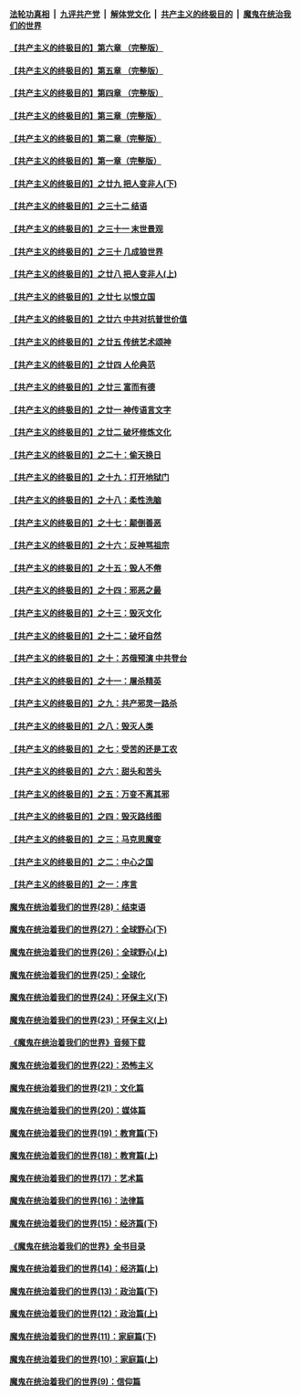 ####  [法轮功真相](../../../../basic/blob/master/README.md?t=01300752) &nbsp;|&nbsp; [九评共产党](../../../../9ping.md/blob/master/README.md?t=01300752) &nbsp;|&nbsp; [解体党文化](../../../../jtdwh.md/blob/master/README.md?t=01300752)  &nbsp;|&nbsp; [共产主义的终极目的](../../../../gczydzjmd.md/blob/master/README.md?t=01300752) &nbsp;|&nbsp; [魔鬼在统治我们的世界](../../../../mgztzwmdsj.md/blob/master/README.md?t=01300752) 

#### [【共产主义的终极目的】第六章 （完整版）](../pages/nsc422/n11428913.md?t=01300752) 

#### [【共产主义的终极目的】第五章 （完整版）](../pages/nsc422/n11428912.md?t=01300752) 

#### [【共产主义的终极目的】第四章 （完整版）](../pages/nsc422/n11428907.md?t=01300752) 

#### [【共产主义的终极目的】第三章（完整版）](../pages/nsc422/n11428848.md?t=01300752) 

#### [【共产主义的终极目的】第二章（完整版）](../pages/nsc422/n11428831.md?t=01300752) 

#### [【共产主义的终极目的】第一章（完整版）](../pages/nsc422/n11417651.md?t=01300752) 

#### [【共产主义的终极目的】之廿九 把人变非人(下)](../pages/nsc422/n11344140.md?t=01300752) 

#### [【共产主义的终极目的】之三十二 结语](../pages/nsc422/n11360535.md?t=01300752) 

#### [【共产主义的终极目的】之三十一 末世景观](../pages/nsc422/n11351129.md?t=01300752) 

#### [【共产主义的终极目的】之三十 几成狼世界](../pages/nsc422/n11348280.md?t=01300752) 

#### [【共产主义的终极目的】之廿八 把人变非人(上)](../pages/nsc422/n11340492.md?t=01300752) 

#### [【共产主义的终极目的】之廿七 以恨立国](../pages/nsc422/n11336944.md?t=01300752) 

#### [【共产主义的终极目的】之廿六 中共对抗普世价值](../pages/nsc422/n11324785.md?t=01300752) 

#### [【共产主义的终极目的】之廿五 传统艺术颂神](../pages/nsc422/n11296396.md?t=01300752) 

#### [【共产主义的终极目的】之廿四 人伦典范](../pages/nsc422/n11296397.md?t=01300752) 

#### [【共产主义的终极目的】之廿三 富而有德](../pages/nsc422/n11283598.md?t=01300752) 

#### [【共产主义的终极目的】之廿一 神传语言文字](../pages/nsc422/n11263265.md?t=01300752) 

#### [【共产主义的终极目的】之廿二 破坏修炼文化](../pages/nsc422/n11245728.md?t=01300752) 

#### [【共产主义的终极目的】之二十：偷天换日](../pages/nsc422/n11238846.md?t=01300752) 

#### [【共产主义的终极目的】之十九：打开地狱门](../pages/nsc422/n11206376.md?t=01300752) 

#### [【共产主义的终极目的】之十八：柔性洗脑](../pages/nsc422/n11199994.md?t=01300752) 

#### [【共产主义的终极目的】之十七：颠倒善恶](../pages/nsc422/n11179782.md?t=01300752) 

#### [【共产主义的终极目的】之十六：反神骂祖宗](../pages/nsc422/n11166798.md?t=01300752) 

#### [【共产主义的终极目的】之十五：毁人不倦](../pages/nsc422/n11166792.md?t=01300752) 

#### [【共产主义的终极目的】之十四：邪恶之最](../pages/nsc422/n11150249.md?t=01300752) 

#### [【共产主义的终极目的】之十三：毁灭文化](../pages/nsc422/n11135227.md?t=01300752) 

#### [【共产主义的终极目的】之十二：破坏自然](../pages/nsc422/n11135214.md?t=01300752) 

#### [【共产主义的终极目的】之十：苏俄预演 中共登台](../pages/nsc422/n11118424.md?t=01300752) 

#### [【共产主义的终极目的】之十一：屠杀精英](../pages/nsc422/n11118442.md?t=01300752) 

#### [【共产主义的终极目的】之九：共产邪灵一路杀](../pages/nsc422/n11114139.md?t=01300752) 

#### [【共产主义的终极目的】之八：毁灭人类](../pages/nsc422/n11108503.md?t=01300752) 

#### [【共产主义的终极目的】之七：受苦的还是工农](../pages/nsc422/n11101809.md?t=01300752) 

#### [【共产主义的终极目的】之六：甜头和苦头](../pages/nsc422/n11096971.md?t=01300752) 

#### [【共产主义的终极目的】之五：万变不离其邪](../pages/nsc422/n11091285.md?t=01300752) 

#### [【共产主义的终极目的】之四：毁灭路线图](../pages/nsc422/n11086284.md?t=01300752) 

#### [【共产主义的终极目的】之三：马克思魔变](../pages/nsc422/n11061941.md?t=01300752) 

#### [【共产主义的终极目的】之二：中心之国](../pages/nsc422/n11047728.md?t=01300752) 

#### [【共产主义的终极目的】之一：序言](../pages/nsc422/n11086077.md?t=01300752) 

#### [魔鬼在统治着我们的世界(28)：结束语](../pages/nsc422/n10936246.md?t=01300752) 

#### [魔鬼在统治着我们的世界(27)：全球野心(下)](../pages/nsc422/n10928319.md?t=01300752) 

#### [魔鬼在统治着我们的世界(26)：全球野心(上)](../pages/nsc422/n10900318.md?t=01300752) 

#### [魔鬼在统治着我们的世界(25)：全球化](../pages/nsc422/n10788205.md?t=01300752) 

#### [魔鬼在统治着我们的世界(24)：环保主义(下)](../pages/nsc422/n10695307.md?t=01300752) 

#### [魔鬼在统治着我们的世界(23)：环保主义(上)](../pages/nsc422/n10688613.md?t=01300752) 

#### [《魔鬼在统治着我们的世界》音频下载](../pages/nsc422/n10635553.md?t=01300752) 

#### [魔鬼在统治着我们的世界(22)：恐怖主义](../pages/nsc422/n10614727.md?t=01300752) 

#### [魔鬼在统治着我们的世界(21)：文化篇](../pages/nsc422/n10597706.md?t=01300752) 

#### [魔鬼在统治着我们的世界(20)：媒体篇](../pages/nsc422/n10586579.md?t=01300752) 

#### [魔鬼在统治着我们的世界(19)：教育篇(下)](../pages/nsc422/n10564808.md?t=01300752) 

#### [魔鬼在统治着我们的世界(18)：教育篇(上)](../pages/nsc422/n10526970.md?t=01300752) 

#### [魔鬼在统治着我们的世界(17)：艺术篇](../pages/nsc422/n10499093.md?t=01300752) 

#### [魔鬼在统治着我们的世界(16)：法律篇](../pages/nsc422/n10485969.md?t=01300752) 

#### [魔鬼在统治着我们的世界(15)：经济篇(下)](../pages/nsc422/n10469975.md?t=01300752) 

#### [《魔鬼在统治着我们的世界》全书目录](../pages/nsc422/n10464261.md?t=01300752) 

#### [魔鬼在统治着我们的世界(14)：经济篇(上)](../pages/nsc422/n10457370.md?t=01300752) 

#### [魔鬼在统治着我们的世界(13)：政治篇(下)](../pages/nsc422/n10448270.md?t=01300752) 

#### [魔鬼在统治着我们的世界(12)：政治篇(上)](../pages/nsc422/n10444576.md?t=01300752) 

#### [魔鬼在统治着我们的世界(11)：家庭篇(下)](../pages/nsc422/n10440961.md?t=01300752) 

#### [魔鬼在统治着我们的世界(10)：家庭篇(上)](../pages/nsc422/n10435448.md?t=01300752) 

#### [魔鬼在统治着我们的世界(9)：信仰篇](../pages/nsc422/n10432159.md?t=01300752) 

